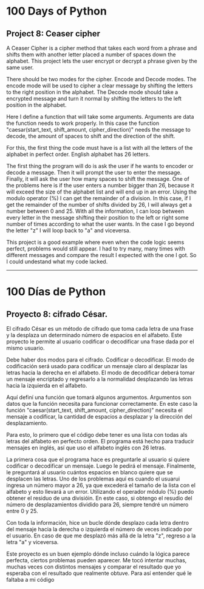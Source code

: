 # 100 Days of Python
## Project 8: Ceaser cipher

A Ceaser Cipher is a cipher method that takes each word from a phrase and shifts them with another letter placed a number of spaces down the alphabet.
This project lets the user encrypt or decrypt a phrase given by the same user. 

There should be two modes for the cipher. Encode and Decode modes. The encode mode will be used to cipher a clear message by shifting the letters to the right position in the alphabet. The Decode mode should take a encrypted message and turn it normal by shifting the letters to the left position in the alphabet.

Here I define a function that will take some arguments. Arguments are data the function needs to work properly. In this case the function "caesar(start_text, shift_amount, cipher_direction)" needs the message to decode, the amount of spaces to shift and the direction of the shift.

For this, the first thing the code must have is a list with all the letters of the alphabet in perfect order. English alphabet has 26 letters.

The first thing the program will do is ask the user if he wants to encoder or decode a message. Then it will prompt the user to enter the message. Finally, it will ask the user how many spaces to shift the message. One of the problems here is if the user enters a number bigger than 26, because it will exceed the size of the alphabet list and will end up in an error. Using the modulo operator (%) I can get the remainder of a division. In this case, if I get the remainder of the number of shifts divided by 26, I will always get a number between 0 and 25.
With all the information, I can loop between every letter in the message shifting their position to the left or right some number of times according to what the user wants. In the case I go beyond the letter "z" I will loop back to "a" and viceversa.

This project is a good example where even when the code logic seems perfect, problems would still appear. I had to try many, many times with different messages and compare the result I expected with the one I got. So I could undestand what my code lacked.

---------------------------------------------------------------------------------------------------------------------------------------------------------------------------------

# 100 Días de Python
## Proyecto 8: cifrado César.

El cifrado César es un método de cifrado que toma cada letra de una frase y la desplaza un determinado número de espacios en el alfabeto.
Este proyecto le permite al usuario codificar o decodificar una frase dada por el mismo usuario.

Debe haber dos modos para el cifrado. Codificar o decodificar. El modo de codificación será usado para codificar un mensaje claro al desplazar las letras hacia la derecha en el alfabeto. El modo de decodificar deberá tomar un mensaje encriptado y regresarlo a la normalidad desplazando las letras hacia la izquierda en el alfabeto.

Aquí definí una función que tomará algunos argumentos. Argumentos son datos que la función necesita para funcionar correctamente. En este caso la función "caesar(start_text, shift_amount, cipher_direction)" necesita el mensaje a codificar, la cantidad de espacios a desplazar y la dirección del desplazamiento.

Para esto, lo primero que el código debe tener es una lista con todas als letras del alfabeto en perfecto orden. El programa está hecho para traducir mensajes en inglés, así que uso el alfabeto inglés con 26 letras.

La primera cosa que el programa hace es preguntarle al usuario si quiere codificar o decodificar un mensaje. Luego le pedirá el mensaje. Finalmente, le preguntará al usuario cuántos espacios en blanco quiere que se desplacen las letras. Uno de los problemas aquí es cuando el usuarui ingresa un número mayor a 26, ya que excederá el tamaño de la lista con el alfabeto y esto llevará a un error. Utilizando el operador módulo (%) puedo obtener el residuo de una divisióin. En este caso, si obtengo el resudio del número de desplazamientos dividido para 26, siempre tendré un número entre 0 y 25. 

Con toda la información, hice un bucle dónde desplazo cada letra dentro del mensaje hacia la derecha o izquierda el número de veces indicado por el usuario. En caso de que me desplazó más allá de la letra "z", regreso a la letra "a" y viceversa.

Este proyecto es un buen ejemplo dónde incluso cuándo la lógica parece perfecta, ciertos problemas pueden aparecer. Me tocó intentar muchas, muchas veces con distintos mensajes y comparar el resultado que yo esperaba con el resultado que realmente obtuve. Para así entender qué le faltaba a mi código
